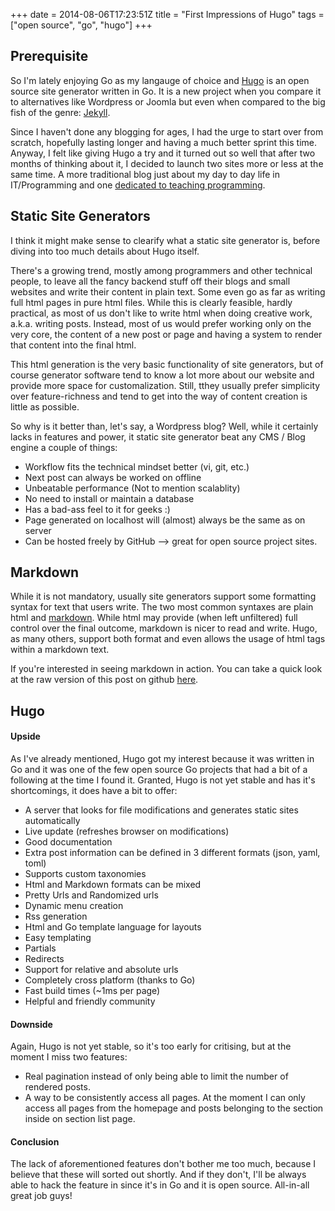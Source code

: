 +++
date = 2014-08-06T17:23:51Z
title = "First Impressions of Hugo"
tags = ["open source", "go", "hugo"]
+++

Prerequisite
---------------

So I'm lately enjoying Go as my langauge of choice and [Hugo](http://hugo.spf13.com/) is an open source site generator written in Go. It is a new project when you compare it to alternatives like Wordpress or Joomla but even when compared to the big fish of the genre: [Jekyll](http://jekyllrb.com/).

Since I haven't done any blogging for ages, I had the urge to start over from scratch, hopefully lasting longer and having a much better sprint this time. Anyway, I felt like giving Hugo a try and it turned out so well that after two months of thinking about it, I decided to launch two sites more or less at the same time. A more traditional blog just about my day to day life in IT/Programming and one [dedicated to teaching programming](http://devmonk.com/).


Static Site Generators
----------------------

I think it might make sense to clearify what a static site generator is, before diving into too much details about Hugo itself.

There's a growing trend, mostly among programmers and other technical people, to leave all the fancy backend stuff off their blogs and small websites and write their content in plain text. Some even go as far as writing full html pages in pure html files. While this is clearly feasible, hardly practical, as most of us don't like to write html when doing creative work, a.k.a. writing posts. Instead, most of us would prefer working only on the very core, the content of a new post or page and having a system to render that content into the final html. 

This html generation is the very basic functionality of site generators, but of course generator software tend to know a lot more about our website and provide more space for customalization. Still, tthey usually prefer simplicity over feature-richness and tend to get into the way of content creation is little as possible.

So why is it better than, let's say, a Wordpress blog? Well, while it certainly lacks in features and power, it static site generator beat any CMS / Blog engine a couple of things:

 * Workflow fits the technical mindset better (vi, git, etc.)
 * Next post can always be worked on offline
 * Unbeatable performance (Not to mention scalablity)
 * No need to install or maintain a database
 * Has a bad-ass feel to it for geeks :)
 * Page generated on localhost will (almost) always be the same as on server
 * Can be hosted freely by GitHub --> great for open source project sites.


Markdown
--------

While it is not mandatory, usually site generators support some formatting syntax for text that users write. The two most common syntaxes are plain html and [markdown](http://en.wikipedia.org/wiki/Markdown). While html may provide (when left unfiltered) full control over the final outcome, markdown is nicer to read and write. Hugo, as many others, support both format and even allows the usage of html tags within a markdown text.

If you're interested in seeing markdown in action. You can take a quick look at the raw version of this post on github [here](https://raw.githubusercontent.com/peteraba/peteraba.com/master/content/blog/first-impressions-of-hugo.md).


Hugo
----

#### Upside ####

As I've already mentioned, Hugo got my interest because it was written in Go and it was one of the few open source Go projects that had a bit of a following at the time I found it. Granted, Hugo is not yet stable and has it's shortcomings, it does have a bit to offer:

 * A server that looks for file modifications and generates static sites automatically
 * Live update (refreshes browser on modifications)
 * Good documentation
 * Extra post information can be defined in 3 different formats (json, yaml, toml)
 * Supports custom taxonomies 
 * Html and Markdown formats can be mixed
 * Pretty Urls and Randomized urls
 * Dynamic menu creation
 * Rss generation
 * Html and Go template language for layouts
 * Easy templating
 * Partials
 * Redirects
 * Support for relative and absolute urls
 * Completely cross platform (thanks to Go)
 * Fast build times (~1ms per page)
 * Helpful and friendly community

#### Downside ####

Again, Hugo is not yet stable, so it's too early for critising, but at the moment I miss two features:

 * Real pagination instead of only being able to limit the number of rendered posts.
 * A way to be consistently access all pages. At the moment I can only access all pages from the homepage and posts belonging to the section inside on section list page.

#### Conclusion ####

The lack of aforementioned features don't bother me too much, because I believe that these will sorted out shortly. And if they don't, I'll be always able to hack the feature in since it's in Go and it is open source. All-in-all great job guys!